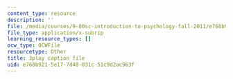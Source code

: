 ```yaml
---
content_type: resource
description: ''
file: /media/courses/9-00sc-introduction-to-psychology-fall-2011/e768b9215e177d48031c51c9d2ac963f_zPPsdsAQBx4.srt
file_type: application/x-subrip
learning_resource_types: []
ocw_type: OCWFile
resourcetype: Other
title: 3play caption file
uid: e768b921-5e17-7d48-031c-51c9d2ac963f
---
```

